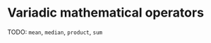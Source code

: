 Variadic mathematical operators
===============================

TODO: `mean`, `median`, `product`, `sum`
